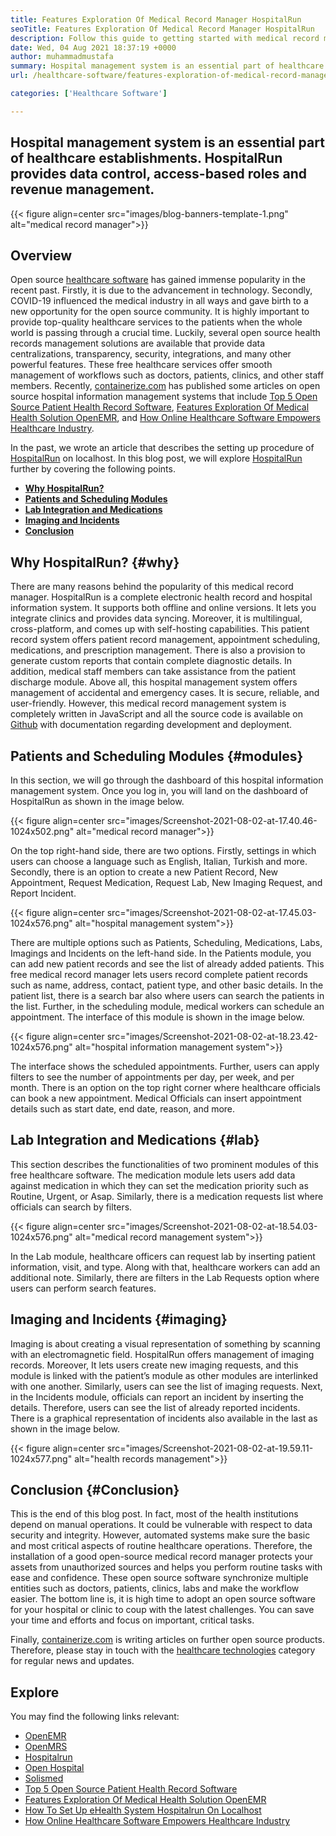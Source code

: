 ```yaml
---
title: Features Exploration Of Medical Record Manager HospitalRun
seoTitle: Features Exploration Of Medical Record Manager HospitalRun
description: Follow this guide to getting started with medical record manager HospitalRun. It is open source, multilingual and automates many of the important processes.
date: Wed, 04 Aug 2021 18:37:19 +0000
author: muhammadmustafa
summary: Hospital management system is an essential part of healthcare establishments. HospitalRun provides data control, access-based roles and revenue management.
url: /healthcare-software/features-exploration-of-medical-record-manager-hospitalrun/

categories: ['Healthcare Software']

---
```

## Hospital management system is an essential part of healthcare establishments. HospitalRun provides data control, access-based roles and revenue management.

{{< figure align=center src="images/blog-banners-template-1.png" alt="medical record manager">}}  

## Overview 

Open source [healthcare software][1] has gained immense popularity in the recent past. Firstly, it is due to the advancement in technology. Secondly, COVID-19 influenced the medical industry in all ways and gave birth to a new opportunity for the open source community. It is highly important to provide top-quality healthcare services to the patients when the whole world is passing through a crucial time. Luckily, several open source health records management solutions are available that provide data centralizations, transparency, security, integrations, and many other powerful features. These free healthcare services offer smooth management of workflows such as doctors, patients, clinics, and other staff members. Recently, [containerize.com][2] has published some articles on open source hospital information management systems that include [Top 5 Open Source Patient Health Record Software][3], [Features Exploration Of Medical Health Solution OpenEMR][4], and [How Online Healthcare Software Empowers Healthcare Industry][5]. 

In the past, we wrote an article that describes the setting up procedure of [HospitalRun][6] on localhost. In this blog post, we will explore [HospitalRun][6] further by covering the following points.

  * **[Why HospitalRun?][7]**
  * **[Patients and Scheduling Modules][8]** 
  * **[Lab Integration and Medications][9]**
  * **[Imaging and Incidents][10]**
  * **[Conclusion][11]** 

## Why HospitalRun? {#why}

There are many reasons behind the popularity of this medical record manager. HospitalRun is a complete electronic health record and hospital information system. It supports both offline and online versions. It lets you integrate clinics and provides data syncing. Moreover, it is multilingual, cross-platform, and comes up with self-hosting capabilities. This patient record system offers patient record management, appointment scheduling, medications, and prescription management. There is also a provision to generate custom reports that contain complete diagnostic details. In addition, medical staff members can take assistance from the patient discharge module. Above all, this hospital management system offers management of accidental and emergency cases. It is secure, reliable, and user-friendly. However, this medical record management system is completely written in JavaScript and all the source code is available on [Github][12] with documentation regarding development and deployment.

## Patients and Scheduling Modules {#modules}

In this section, we will go through the dashboard of this hospital information management system. Once you log in, you will land on the dashboard of HospitalRun as shown in the image below. 

{{< figure align=center src="images/Screenshot-2021-08-02-at-17.40.46-1024x502.png" alt="medical record manager">}}  

On the top right-hand side, there are two options. Firstly, settings in which users can choose a language such as English, Italian, Turkish and more. Secondly, there is an option to create a new Patient Record, New Appointment, Request Medication, Request Lab, New Imaging Request, and Report Incident.

{{< figure align=center src="images/Screenshot-2021-08-02-at-17.45.03-1024x576.png" alt="hospital management system">}}  

There are multiple options such as Patients, Scheduling, Medications, Labs, Imagings and Incidents on the left-hand side. In the Patients module, you can add new patient records and see the list of already added patients. This free medical record manager lets users record complete patient records such as name, address, contact, patient type, and other basic details. In the patient list, there is a search bar also where users can search the patients in the list. Further, in the scheduling module, medical workers can schedule an appointment. The interface of this module is shown in the image below. 

{{< figure align=center src="images/Screenshot-2021-08-02-at-18.23.42-1024x576.png" alt="hospital information management system">}}  

The interface shows the scheduled appointments. Further, users can apply filters to see the number of appointments per day, per week, and per month. There is an option on the top right corner where healthcare officials can book a new appointment. Medical Officials can insert appointment details such as start date, end date, reason, and more. 

## Lab Integration and Medications {#lab}

This section describes the functionalities of two prominent modules of this free healthcare software. The medication module lets users add data against medication in which they can set the medication priority such as Routine, Urgent, or Asap. Similarly, there is a medication requests list where officials can search by filters. 

{{< figure align=center src="images/Screenshot-2021-08-02-at-18.54.03-1024x576.png" alt="medical record management system">}}  

In the Lab module, healthcare officers can request lab by inserting patient information, visit, and type. Along with that, healthcare workers can add an additional note. Similarly, there are filters in the Lab Requests option where users can perform search features. 

## Imaging and Incidents {#imaging}

Imaging is about creating a visual representation of something by scanning with an electromagnetic field. HospitalRun offers management of imaging records. Moreover, It lets users create new imaging requests, and this module is linked with the patient’s module as other modules are interlinked with one another. Similarly, users can see the list of imaging requests. Next, in the Incidents module, officials can report an incident by inserting the details. Therefore, users can see the list of already reported incidents. There is a graphical representation of incidents also available in the last as shown in the image below. 

{{< figure align=center src="images/Screenshot-2021-08-02-at-19.59.11-1024x577.png" alt="health records management">}}  

## Conclusion {#Conclusion}

This is the end of this blog post. In fact, most of the health institutions depend on manual operations. It could be vulnerable with respect to data security and integrity. However, automated systems make sure the basic and most critical aspects of routine healthcare operations. Therefore, the installation of a good open-source medical record manager protects your assets from unauthorized sources and helps you perform routine tasks with ease and confidence. These open source software synchronize multiple entities such as doctors, patients, clinics, labs and make the workflow easier. The bottom line is, it is high time to adopt an open source software for your hospital or clinic to coup with the latest challenges. You can save your time and efforts and focus on important, critical tasks. 

Finally, [containerize.com][2] is writing articles on further open source products. Therefore, please stay in touch with the [healthcare technologies][1] category for regular news and updates. 

## Explore

You may find the following links relevant:

  * [OpenEMR][13]
  * [OpenMRS][14]
  * [Hospitalrun][15]
  * [Open Hospital][16]
  * [Solismed][17]
  * [Top 5 Open Source Patient Health Record Software][3]
  * [Features Exploration Of Medical Health Solution OpenEMR][4]
  * [How To Set Up eHealth System Hospitalrun On Localhost][18]
  * [How Online Healthcare Software Empowers Healthcare Industry][5]

 [1]: https://products.containerize.com/healthcare-technologies/
 [2]: https://www.containerize.com/
 [3]: https://blog.containerize.com/2021/03/05/top-5-open-source-patient-record-management-software/
 [4]: https://blog.containerize.com/2021/02/26/features-exploration-of-medical-health-solution-openemr/
 [5]: https://blog.containerize.com/2021/02/12/how-online-healthcare-software-empowers-healthcare-industry/
 [6]: https://products.containerize.com/healthcare-technologies/hospitalrun/
 [7]: #why
 [8]: #modules
 [9]: #lab
 [10]: #imaging
 [11]: #Conclusion
 [12]: https://github.com/HospitalRun/hospitalrun
 [13]: https://products.containerize.com/health-care-technologies/openemr
 [14]: https://products.containerize.com/health-care-technologies/openmrs
 [15]: https://products.containerize.com/healthcare-technologies/hospitalrun
 [16]: https://products.containerize.com/healthcare-technologies/open-hospital
 [17]: https://products.containerize.com/healthcare-technologies/solismed
 [18]: https://blog.containerize.com/2021/02/19/how-to-set-up-ehealth-system-hospitalrun-on-localhost/